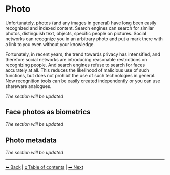 # Photo

Unfortunately, photos (and any images in general) have long been easily recognized and indexed content.
Search engines can search for similar photos, distinguish text, objects, specific people on pictures. Social
networks can recognize you in an arbitrary photo and put a mark there with a link to you even without your knowledge.

Fortunately, in recent years, the trend towards privacy has intensified, and therefore social networks are introducing
reasonable restrictions on recognizing people. And search engines refuse to search for faces accurately at all. This reduces
the likelihood of malicious use of such functions, but does not prohibit the use of such technologies in general.
Now recognition tools can be easily created independently or you can use shareware analogues.

*The section will be updated*

## Face photos as biometrics

*The section will be updated*

## Photo metadata

*The section will be updated*

---

[⬅️ Back](./password.md) | [⏫ Table of contents](../README.md) | [➡️ Next](./breaches.md)
